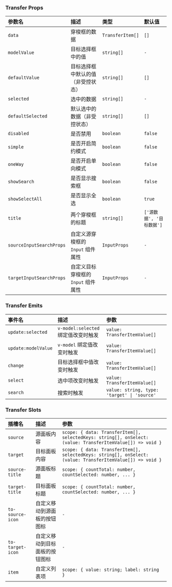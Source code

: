 ### Transfer Props

| 参数名 | 描述 | 类型 | 默认值 |
| :--- | :--- | :--- | :--- |
| `data` | 穿梭框的数据 | `TransferItem[]` | `[]` |
| `modelValue` | 目标选择框中的值 | `string[]` | `-` |
| `defaultValue` | 目标选择框中默认的值（非受控状态） | `string[]` | `[]` |
| `selected` | 选中的数据 | `string[]` | `-` |
| `defaultSelected` | 默认选中的数据（非受控状态） | `string[]` | `[]` |
| `disabled` | 是否禁用 | `boolean` | `false` |
| `simple` | 是否开启简约模式 | `boolean` | `false` |
| `oneWay` | 是否开启单向模式 | `boolean` | `false` |
| `showSearch` | 是否显示搜索框 | `boolean` | `false` |
| `showSelectAll` | 是否显示全选 | `boolean` | `true` |
| `title` | 两个穿梭框的标题 | `string[]` | `['源数据', '目标数据']` |
| `sourceInputSearchProps` | 自定义源穿梭框的 `Input` 组件属性 | `InputProps` | `-` |
| `targetInputSearchProps` | 自定义目标穿梭框的 `Input` 组件属性 | `InputProps` | `-` |

### Transfer Emits

| 事件名 | 描述 | 参数 |
| :--- | :--- | :--- |
| `update:selected` | `v-model:selected` 绑定值改变时触发 | `value: TransferItemValue[]` |
| `update:modelValue` | `v-model` 绑定值改变时触发 | `value: TransferItemValue[]` |
| `change` | 目标选择框中值改变时触发 | `value: TransferItemValue[]` |
| `select` | 选中项改变时触发 | `value: TransferItemValue[]` |
| `search` | 搜索时触发 | `value: string, type: 'target' \| 'source'` |

### Transfer Slots

| 插槽名 | 描述 | 参数 |
| :--- | :--- | :--- |
| `source` | 源面板内容 | `scope: { data: TransferItem[], selectedKeys: string[], onSelect: (value: TransferItemValue[]) => void }` |
| `target` | 目标面板内容 | `scope: { data: TransferItem[], selectedKeys: string[], onSelect: (value: TransferItemValue[]) => void }` |
| `source-title` | 源面板标题 | `scope: { countTotal: number, countSelected: number, ... }` |
| `target-title` | 目标面板标题 | `scope: { countTotal: number, countSelected: number, ... }` |
| `to-source-icon` | 自定义移动到源面板的按钮图标 | `-` |
| `to-target-icon` | 自定义移动到目标面板的按钮图标 | `-` |
| `item` | 自定义列表项 | `scope: { value: string; label: string }` |